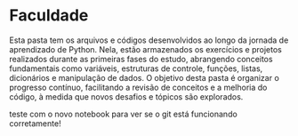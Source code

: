 # Faculdade
 Esta pasta tem os arquivos e códigos desenvolvidos ao longo da jornada de aprendizado de Python. Nela, estão armazenados os exercícios e projetos realizados durante as primeiras fases do estudo, abrangendo conceitos fundamentais como variáveis, estruturas de controle, funções, listas, dicionários e manipulação de dados. O objetivo desta pasta é organizar o progresso contínuo, facilitando a revisão de conceitos e a melhoria do código, à medida que novos desafios e tópicos são explorados.

 teste com o novo notebook para ver se o git está funcionando corretamente!